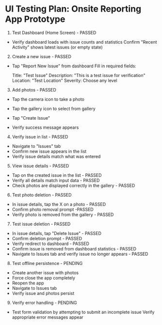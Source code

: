 # UI Testing Plan: Onsite Reporting App Prototype

1. Test Dashboard (Home Screen) - PASSED

- Verify dashboard loads with issue counts and statistics
Confirm "Recent Activity" shows latest issues (or empty state)


2. Create a new issue - PASSED

- Tap "Report New Issue" from dashboard
  Fill in required fields:

  Title: "Test Issue"
  Description: "This is a test issue for verification"
  Location: "Test Location"
  Severity: Choose any level


3. Add photos - PASSED

- Tap the camera icon to take a photo
- Tap the gallery icon to select from gallery


- Tap "Create Issue"
- Verify success message appears


4. Verify issue in list - PASSED

- Navigate to "Issues" tab 
- Confirm new issue appears in the list 
- Verify issue details match what was entered


5. View issue details - PASSED

- Tap on the created issue in the list - PASSED
- Verify all details match input data - PASSED
- Check photos are displayed correctly in the gallery - PASSED


6. Test photo deletion - PASSED

- In issue details, tap the X on a photo - PASSED
- Confirm photo removal prompt -PASSED
- Verify photo is removed from the gallery - PASSED


7. Test issue deletion - PASSED

- In issue details, tap "Delete Issue" - PASSED
- Confirm deletion prompt - PASSED
- Verify redirect to dashboard - PASSED 
- Confirm issue is removed from dashboard statistics - PASSED
- Navigate to Issues tab and verify issue no longer appears - PASSED


8. Test offline persistence - PENDING

- Create another issue with photos
- Force close the app completely
- Reopen the app
- Navigate to Issues tab
- Verify issue and photos persist


9. Verify error handling - PENDING

- Test form validation by attempting to submit an incomplete issue
Verify appropriate error messages appear